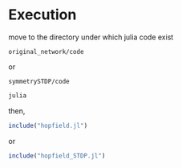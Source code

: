 # Execution

move to the directory under which julia code exist

```
original_network/code
```
or
```
symmetrySTDP/code
```


```bash
julia 
```

then,

```jl
include("hopfield.jl")
```

or 

```jl
include("hopfield_STDP.jl")
```
